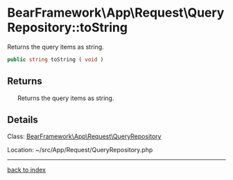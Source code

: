 # BearFramework\App\Request\QueryRepository::toString

Returns the query items as string.

```php
public string toString ( void )
```

## Returns

&nbsp;&nbsp;&nbsp;&nbsp;&nbsp;&nbsp;Returns the query items as string.

## Details

Class: [BearFramework\App\Request\QueryRepository](bearframework.app.request.queryrepository.class.md)

Location: ~/src/App/Request/QueryRepository.php

---

[back to index](index.md)

